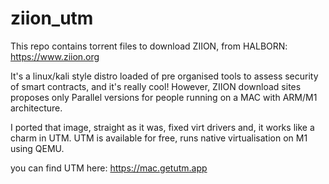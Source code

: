 # ziion_utm

This repo contains torrent files to download ZIION, from HALBORN: https://www.ziion.org

It's a linux/kali style distro loaded of pre organised tools to assess security of smart contracts, and it's really cool!
However, ZIION download sites proposes only Parallel versions for people running on a MAC with ARM/M1 architecture. 

I ported that image, straight as it was, fixed virt drivers and, it works like a charm in UTM. UTM is available for free, runs native virtualisation on M1 using QEMU.

you can find UTM here: https://mac.getutm.app
